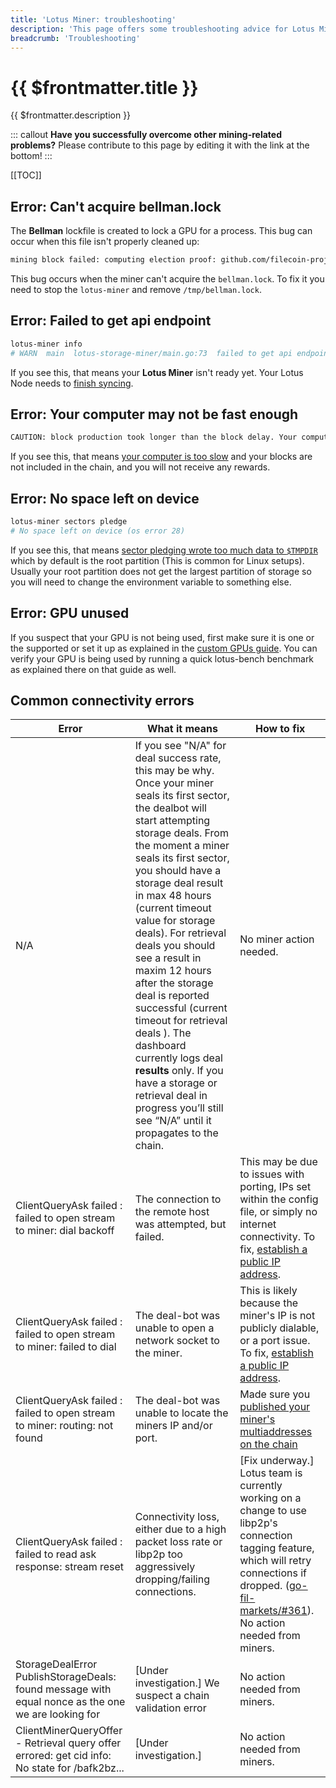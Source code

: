 ```yaml
---
title: 'Lotus Miner: troubleshooting'
description: 'This page offers some troubleshooting advice for Lotus Miners by listing some of the most common errors that users can come accross.'
breadcrumb: 'Troubleshooting'
---
```


# {{ $frontmatter.title }}

{{ $frontmatter.description }}

::: callout
**Have you successfully overcome other mining-related problems?** Please contribute to this page by editing it with the link at the bottom!
:::

[[TOC]]

## Error: Can't acquire bellman.lock

The **Bellman** lockfile is created to lock a GPU for a process. This bug can occur when this file isn't properly cleaned up:

```sh
mining block failed: computing election proof: github.com/filecoin-project/lotus/miner.(*Miner).mineOne
```

This bug occurs when the miner can't acquire the `bellman.lock`. To fix it you need to stop the `lotus-miner` and remove `/tmp/bellman.lock`.

## Error: Failed to get api endpoint

```sh
lotus-miner info
# WARN  main  lotus-storage-miner/main.go:73  failed to get api endpoint: (/Users/user/.lotusminer) %!w(*errors.errorString=&{API not running (no endpoint)}):
```

If you see this, that means your **Lotus Miner** isn't ready yet. Your Lotus Node needs to [finish syncing](../../get-started/lotus/chain.md#checking-sync-status).

## Error: Your computer may not be fast enough

```sh
CAUTION: block production took longer than the block delay. Your computer may not be fast enough to keep up
```

If you see this, that means [your computer is too slow](../hardware-requirements.md) and your blocks are not included in the chain, and you will not receive any rewards.

## Error: No space left on device

```sh
lotus-miner sectors pledge
# No space left on device (os error 28)
```

If you see this, that means [sector pledging wrote too much data to `$TMPDIR`](sector-pledging.md) which by default is the root partition (This is common for Linux setups). Usually your root partition does not get the largest partition of storage so you will need to change the environment variable to something else.

## Error: GPU unused

If you suspect that your GPU is not being used, first make sure it is one or the supported or set it up as explained in the [custom GPUs guide](gpus.md). You can verify your GPU is being used by running a quick lotus-bench benchmark as explained there on that guide as well.

## Common connectivity errors

| Error                                                                                              | What it means                                                                                                                                                                                                                                                                                                                                                                                                                                                                                                                                                                                                           | How to fix                                                                                                                                                                                                                                                             |
| -------------------------------------------------------------------------------------------------- | ----------------------------------------------------------------------------------------------------------------------------------------------------------------------------------------------------------------------------------------------------------------------------------------------------------------------------------------------------------------------------------------------------------------------------------------------------------------------------------------------------------------------------------------------------------------------------------------------------------------------- | ---------------------------------------------------------------------------------------------------------------------------------------------------------------------------------------------------------------------------------------------------------------------- |
| N/A                                                                                                | If you see "N/A" for deal success rate, this may be why. Once your miner seals its first sector, the dealbot will start attempting storage deals. From the moment a miner seals its first sector, you should have a storage deal result in max 48 hours (current timeout value for storage deals). For retrieval deals you should see a result in maxim 12 hours after the storage deal is reported successful (current timeout for retrieval deals ). The dashboard currently logs deal **results** only. If you have a storage or retrieval deal in progress you’ll still see “N/A” until it propagates to the chain. | No miner action needed.                                                                                                                                                                                                                                                |
| ClientQueryAsk failed : failed to open stream to miner: dial backoff                               | The connection to the remote host was attempted, but failed.                                                                                                                                                                                                                                                                                                                                                                                                                                                                                                                                                            | This may be due to issues with porting, IPs set within the config file, or simply no internet connectivity. To fix, [establish a public IP address](https://docs.filecoin.io/mine/connectivity/#establishing-a-public-ip-address).                                     |
| ClientQueryAsk failed : failed to open stream to miner: failed to dial                             | The deal-bot was unable to open a network socket to the miner.                                                                                                                                                                                                                                                                                                                                                                                                                                                                                                                                                          | This is likely because the miner's IP is not publicly dialable, or a port issue. To fix, [establish a public IP address](https://docs.filecoin.io/mine/connectivity/#establishing-a-public-ip-address).                                                                |
| ClientQueryAsk failed : failed to open stream to miner: routing: not found                         | The deal-bot was unable to locate the miners IP and/or port.                                                                                                                                                                                                                                                                                                                                                                                                                                                                                                                                                            | Made sure you [published your miner's multiaddresses on the chain](./miner-setup.md#publishing-the-miner-addresses)                                                                                                                                                    |
| ClientQueryAsk failed : failed to read ask response: stream reset                                  | Connectivity loss, either due to a high packet loss rate or libp2p too aggressively dropping/failing connections.                                                                                                                                                                                                                                                                                                                                                                                                                                                                                                       | [Fix underway.] Lotus team is currently working on a change to use libp2p's connection tagging feature, which will retry connections if dropped. ([go-fil-markets/#361](https://github.com/filecoin-project/go-fil-markets/issues/361)). No action needed from miners. |
| StorageDealError PublishStorageDeals: found message with equal nonce as the one we are looking for | [Under investigation.] We suspect a chain validation error                                                                                                                                                                                                                                                                                                                                                                                                                                                                                                                                                              | No action needed from miners.                                                                                                                                                                                                                                          |
| ClientMinerQueryOffer - Retrieval query offer errored: get cid info: No state for /bafk2bz...      | [Under investigation.]                                                                                                                                                                                                                                                                                                                                                                                                                                                                                                                                                                                                  | No action needed from miners.                                                                                                                                                                                                                                          |
